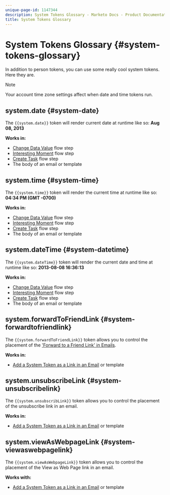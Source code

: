 ```yaml
---
unique-page-id: 1147344
description: System Tokens Glossary - Marketo Docs - Product Documentation
title: System Tokens Glossary
---
```


# System Tokens Glossary {#system-tokens-glossary}

In addition to person tokens, you can use some really cool system tokens. Here they are.

>[!NOTE]
>
>Your account time zone settings affect when date and time tokens run.

## system.date {#system-date}

The `{{system.date}}` token will render current date at runtime like so: **Aug 08, 2013**

**Works in:**

* [Change Data Value](../../../../product-docs/core-marketo-concepts/smart-campaigns/flow-actions/change-data-value.md) flow step
* [Interesting Moment](../../../../product-docs/core-marketo-concepts/smart-campaigns/flow-actions/interesting-moment.md) flow step
* [Create Task](../../../../product-docs/core-marketo-concepts/smart-campaigns/salesforce-flow-actions/create-task.md) flow step
* The body of an email or template

## system.time {#system-time}

The `{{system.time}}` token will render the current time at runtime like so: **04:34 PM (GMT -0700)**

**Works in:**

* [Change Data Value](../../../../product-docs/core-marketo-concepts/smart-campaigns/flow-actions/change-data-value.md) flow step
* [Interesting Moment](../../../../product-docs/core-marketo-concepts/smart-campaigns/flow-actions/interesting-moment.md) flow step
* [Create Task](../../../../product-docs/core-marketo-concepts/smart-campaigns/salesforce-flow-actions/create-task.md) flow step
* The body of an email or template

## system.dateTime {#system-datetime}

The `{{system.dateTime}}` token will render the current date and time at runtime like so: **2013-08-08 16:36:13**

**Works in:**

* [Change Data Value](../../../../product-docs/core-marketo-concepts/smart-campaigns/flow-actions/change-data-value.md) flow step
* [Interesting Moment](../../../../product-docs/core-marketo-concepts/smart-campaigns/flow-actions/interesting-moment.md) flow step
* [Create Task](../../../../product-docs/core-marketo-concepts/smart-campaigns/salesforce-flow-actions/create-task.md) flow step
* The body of an email or template

## system.forwardToFriendLink {#system-forwardtofriendlink}

The `{{system.forwardToFriendLink}}` token allows you to control the placement of the ['Forward to a Friend Link' in Emails](../../../../product-docs/email-marketing/general/functions-in-the-editor/forward-to-a-friend-link-in-emails.md).

**Works in:**

* [Add a System Token as a Link in an Email](add-a-system-token-as-a-link-in-an-email.md) or template

## system.unsubscribeLink {#system-unsubscribelink}

The `{{system.unsubscribLink}}` token allows you to control the placement of the unsubscribe link in an email.

**Works in:**

* [Add a System Token as a Link in an Email](add-a-system-token-as-a-link-in-an-email.md) or template

## system.viewAsWebpageLink {#system-viewaswebpagelink}

The `{{system.viewAsWebpageLink}}` token allows you to control the placement of the View as Web Page link in an email.

**Works with:**

* [Add a System Token as a Link in an Email](add-a-system-token-as-a-link-in-an-email.md) or template
